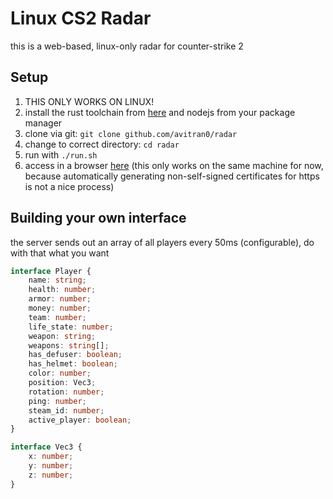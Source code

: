 # Linux CS2 Radar

this is a web-based, linux-only radar for counter-strike 2

## Setup

1. THIS ONLY WORKS ON LINUX!
2. install the rust toolchain from [here](https://rustup.rs/) and nodejs from your package manager
3. clone via git: `git clone github.com/avitran0/radar`
4. change to correct directory: `cd radar`
5. run with `./run.sh`
6. access in a browser [here](https://avitrano.com/radar) (this only works on the same machine for now, because automatically generating non-self-signed certificates for https is not a nice process)

## Building your own interface

the server sends out an array of all players every 50ms (configurable), do with that what you want

```ts
interface Player {
    name: string;
    health: number;
    armor: number;
    money: number;
    team: number;
    life_state: number;
    weapon: string;
    weapons: string[];
    has_defuser: boolean;
    has_helmet: boolean;
    color: number;
    position: Vec3;
    rotation: number;
    ping: number;
    steam_id: number;
    active_player: boolean;
}

interface Vec3 {
    x: number;
    y: number;
    z: number;
}
```
